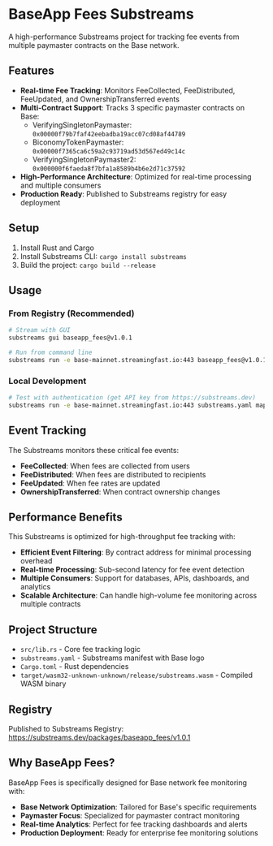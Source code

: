 # BaseApp Fees Substreams

A high-performance Substreams project for tracking fee events from multiple paymaster contracts on the Base network.

## Features

- **Real-time Fee Tracking**: Monitors FeeCollected, FeeDistributed, FeeUpdated, and OwnershipTransferred events
- **Multi-Contract Support**: Tracks 3 specific paymaster contracts on Base:
  - VerifyingSingletonPaymaster: `0x00000f79b7faf42eebadba19acc07cd08af44789`
  - BiconomyTokenPaymaster: `0x00000f7365ca6c59a2c93719ad53d567ed49c14c`
  - VerifyingSingletonPaymaster2: `0x000000f6faeda8f7bfa1a8589b4b6e2d71c37592`
- **High-Performance Architecture**: Optimized for real-time processing and multiple consumers
- **Production Ready**: Published to Substreams registry for easy deployment

## Setup

1. Install Rust and Cargo
2. Install Substreams CLI: `cargo install substreams`
3. Build the project: `cargo build --release`

## Usage

### From Registry (Recommended)

```bash
# Stream with GUI
substreams gui baseapp_fees@v1.0.1

# Run from command line
substreams run -e base-mainnet.streamingfast.io:443 baseapp_fees@v1.0.1 map_fee_events --start-block 31229579 --stop-block +1
```

### Local Development

```bash
# Test with authentication (get API key from https://substreams.dev)
substreams run -e base-mainnet.streamingfast.io:443 substreams.yaml map_fee_events --start-block 31229579 --stop-block +1
```

## Event Tracking

The Substreams monitors these critical fee events:
- **FeeCollected**: When fees are collected from users
- **FeeDistributed**: When fees are distributed to recipients  
- **FeeUpdated**: When fee rates are updated
- **OwnershipTransferred**: When contract ownership changes

## Performance Benefits

This Substreams is optimized for high-throughput fee tracking with:
- **Efficient Event Filtering**: By contract address for minimal processing overhead
- **Real-time Processing**: Sub-second latency for fee event detection
- **Multiple Consumers**: Support for databases, APIs, dashboards, and analytics
- **Scalable Architecture**: Can handle high-volume fee monitoring across multiple contracts

## Project Structure

- `src/lib.rs` - Core fee tracking logic
- `substreams.yaml` - Substreams manifest with Base logo
- `Cargo.toml` - Rust dependencies
- `target/wasm32-unknown-unknown/release/substreams.wasm` - Compiled WASM binary

## Registry

Published to Substreams Registry: https://substreams.dev/packages/baseapp_fees/v1.0.1

## Why BaseApp Fees?

BaseApp Fees is specifically designed for Base network fee monitoring with:
- **Base Network Optimization**: Tailored for Base's specific requirements
- **Paymaster Focus**: Specialized for paymaster contract monitoring
- **Real-time Analytics**: Perfect for fee tracking dashboards and alerts
- **Production Deployment**: Ready for enterprise fee monitoring solutions
